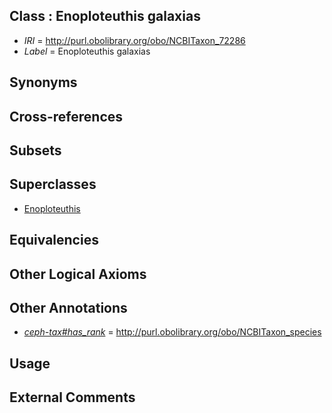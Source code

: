 
## Class : Enoploteuthis galaxias

 * *IRI* = http://purl.obolibrary.org/obo/NCBITaxon_72286
 * *Label* = Enoploteuthis galaxias

## Synonyms


## Cross-references


## Subsets


## Superclasses

 * [Enoploteuthis](../../NCBITaxon/45/NCBITaxon_34545.md)

## Equivalencies


## Other Logical Axioms


## Other Annotations

 * *[ceph-tax#has_rank](../../ceph-tax#has/nk/ceph-tax#has_rank.md)* = http://purl.obolibrary.org/obo/NCBITaxon_species

## Usage


## External Comments

